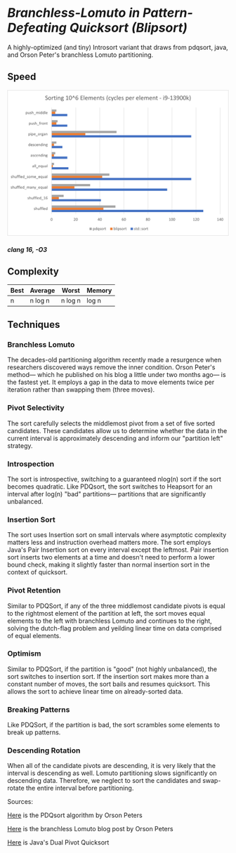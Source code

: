 # *Branchless-Lomuto in Pattern-Defeating Quicksort (Blipsort)*
 
A highly-optimized (and tiny) Introsort variant that draws from pdqsort, java, and Orson Peter's branchless Lomuto partitioning.

## Speed

![Speed](https://github.com/RedBedHed/BLPDQsort/blob/main/blipsort_speed.png)

##### *clang 16, -O3*

## Complexity

| Best | Average | Worst | Memory |
|------|---------|-------|--------|
| n    | n log n | n log n | log n |

## Techniques

### Branchless Lomuto
The decades-old partitioning algorithm recently made a resurgence when researchers discovered ways remove the inner condition. Orson Peter's method&mdash; which he published on his blog a little under two months ago&mdash; is the fastest yet. It employs a gap in the data to move elements twice per iteration rather than swapping them (three moves).

### Pivot Selectivity
The sort carefully selects the middlemost pivot from a set of five sorted candidates. These candidates allow us to determine whether the data in the current interval is approximately descending and inform our "partition left" strategy.

### Introspection
The sort is introspective, switching to a guaranteed nlog(n) sort if the sort becomes quadratic. Like PDQsort, the sort switches to Heapsort for an interval after log(n) "bad" partitions&mdash; partitions that are significantly unbalanced.

### Insertion Sort
The sort uses Insertion sort on small intervals where asymptotic complexity matters less and instruction overhead matters more. The sort employs Java's Pair Insertion sort on every interval except the leftmost. Pair insertion sort inserts two elements at a time 
and doesn't need to perform a lower bound check, making it slightly faster than normal insertion sort in the context of quicksort.

### Pivot Retention
Similar to PDQSort, if any of the three middlemost candidate pivots is equal to the rightmost element of the partition at left, the sort moves equal elements to the left with branchless Lomuto and continues to the right, solving the dutch-flag problem and yeilding linear time on data comprised of equal elements.

### Optimism
Similar to PDQSort, if the partition is "good" (not highly unbalanced), the sort switches to insertion sort. If the insertion sort makes more than a constant number of moves, the sort bails and resumes quicksort. This allows the sort to achieve linear time on already-sorted data.

### Breaking Patterns
Like PDQSort, if the partition is bad, the sort scrambles some elements to break up patterns.

### Descending Rotation
When all of the candidate pivots are descending, it is very likely that the interval is descending as well. Lomuto partitioning slows significantly on descending data. Therefore, we neglect to sort the candidates and swap-rotate the entire interval before partitioning.

Sources:

[Here](https://github.com/orlp/pdqsort)
is the PDQsort algorithm by Orson Peters


[Here](https://orlp.net/blog/branchless-lomuto-partitioning/)
is the branchless Lomuto blog post by Orson Peters

[Here](https://](https://github.com/openjdk/jdk/blob/master/src/java.base/share/classes/java/util/DualPivotQuicksort.java)https://github.com/openjdk/jdk/blob/master/src/java.base/share/classes/java/util/DualPivotQuicksort.java)
is Java's Dual Pivot Quicksort
